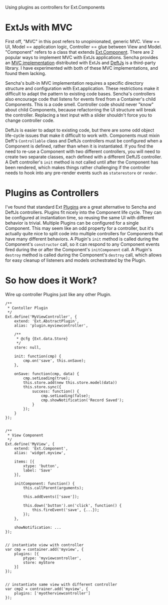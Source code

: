 Using plugins as controllers for Ext.Components

ExtJs with MVC
==============

First off, "MVC" in this post refers to unopinionated, generic MVC. View == UI, Model == application logic, Controller == glue between View and Model. "Component" refers to a class that extends [Ext.Component](http://docs.sencha.com/extjs/4.1.3/#!/api/Ext.Component). There are 2 popular ways to implement MVC with ExtJs applications. Sencha provides an [MVC implementation](http://docs.sencha.com/extjs/4.1.3/#/guide/application_architecture) distributed with ExtJs and [DeftJs](https://github.com/deftjs/DeftJS/) is a third-party  library. I have experimented with both of these MVC implementations, and found them lacking.

Sencha's built-in MVC implementation requires a specific directory structure and configuration with Ext.application. These restrictions make it difficult to adapt the pattern to existing code bases. Sencha's controllers also encourage code that listens for events fired from a Container's child Components. This is a code smell. Controller code should never "know" about child Components, because refactorring the UI structure will break the controller. Replacing a text input with a slider shouldn't force you to change controller code.

DeftJs is easier to adapt to existing code, but there are some odd object life-cycle issues that make it difficult to work with. Components must mixin Deft's `Controllable` class and DeftJs controllers must be configured when a Component is defined, rather than when it is instantiated. If you find the need to re-use a Component with two different controllers, you will need to create two separate classes, each defined with a different DeftJS controller. A Deft controller's `init` method is not called until after the Component has been rendered, which makes things rather challenging if the controller needs to hook into any pre-render events such as `staterestore` or `render`.  

Plugins as Controllers
======================

I've found that standard Ext [Plugins](http://docs.sencha.com/extjs/4.1.3/#!/api/Ext.AbstractPlugin) are a great alternative to Sencha and DeftJs controllers. Plugins fit nicely into the Component life cycle. They can be configured at instantiation time, so reusing the same UI with different behavior is trivial. Multiple Plugins can be configured for a single Component. This may seem like an odd property for a controller, but it's actually quite nice to split code into multiple controllers for Components that have many different behaviors. A Plugin's `init` method is called during the Component's `constructor` call, so it can respond to any Component events fired during the or after the Component's `initComponent` call. A Plugin's `destroy` method is called during the Component's `destroy` call, which allows for easy cleanup of listeners and models orchestrated by the Plugin.

So how does it Work?
====================

Wire up controller Plugins just like any other Plugin.

	/**
	 * Contoller Plugin
	 */
	Ext.define('MyViewController', {
		extend: 'Ext.AbstractPlugin',
		alias: 'plugin.myviewcontroller',

		/**
		 * @cfg {Ext.data.Store}
		 */
		store: null,

		init: function(cmp) {
			cmp.on('save', this.onSave);
		},

		onSave: function(cmp, data) {
			cmp.setLoading(true);
			this.store.add(new this.store.model(data))
			this.store.sync({
				success: function() {
					cmp.setLoading(false);
					cmp.showNotification('Record Saved');
				}
			});
		}	
	});


	/**
	 * View Component
	 */
	Ext.define('MyView', {
		extend: 'Ext.Component',
		alias: 'widget.myview',

		items: [{
			xtype: 'button',
			label: 'Save'
		}],

		initComponent: function() {
			this.callParent(arguments);

			this.addEvents(['save']);

			this.down('button').on('click', function() {
				this.fireEvent('save', {...});
			});
		},

		showNotification: ...
	});


	// instantiate view with controller
	var cmp = container.add('myview', {
		plugins: [{
			ptype: 'myviewcontroller',
			store: myStore
		}]
	});


	// instantiate same view with different controller
	var cmp2 = contrainer.add('myview', {
		plugins: ['myotherviewcontroller']
	});